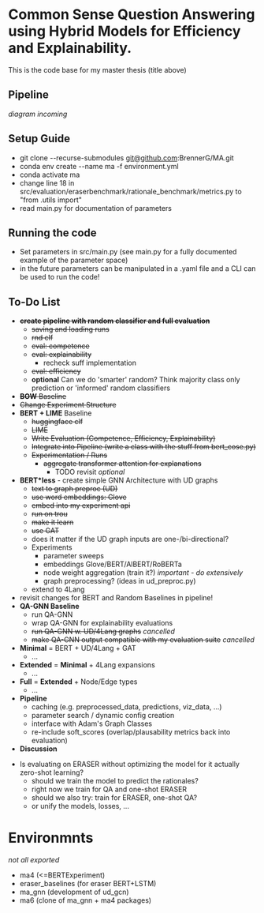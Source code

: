 # Common Sense Question Answering using Hybrid Models for Efficiency and Explainability.
This is the code base for my master thesis (title above)

## Pipeline
_diagram incoming_

## Setup Guide
- git clone --recurse-submodules git@github.com:BrennerG/MA.git
- conda env create --name ma -f environment.yml
- conda activate ma
- change line 18 in src/evaluation/eraserbenchmark/rationale_benchmark/metrics.py to "from .utils import"
- read main.py for documentation of parameters

## Running the code
- Set parameters in src/main.py (see main.py for a fully documented example of the parameter space)
- in the future parameters can be manipulated in a .yaml file and a CLI can be used to run the code!

## To-Do List
* ~~__create pipeline with random classifier and full evaluation__~~
  - ~~saving and loading runs~~
  - ~~rnd clf~~
  - ~~eval: competence~~
  - ~~eval: explainability~~
    - recheck suff implementation
  - ~~eval: efficiency~~
  - __optional__ Can we do 'smarter' random? Think majority class only prediction or 'informed' random classifiers
* ~~__BOW__ Baseline~~
* ~~Change Experiment Structure~~
* __BERT + LIME__ Baseline
  - ~~huggingface clf~~
  - ~~LIME~~
  - ~~Write Evaluation (Competence, Efficiency, Explainability)~~
  - ~~Integrate into Pipeline (write a class with the stuff from bert_cose.py)~~
  - ~~Experimentation / Runs~~
    - ~~aggregate transformer attention for explanations~~ 
      - TODO revisit _optional_
* __BERT*less__ - create simple GNN Architecture with UD graphs
  - ~~text to graph preproc (UD)~~
  - ~~use word embeddings: Glove~~
  - ~~embed into my experiment api~~
  - ~~run on trou~~
  - ~~make it learn~~
  - ~~use GAT~~
  - does it matter if the UD graph inputs are one-/bi-directional?
  - Experiments
    - parameter sweeps
    - embeddings Glove/BERT/AlBERT/RoBERTa
    - node weight aggregation (train it?) _important - do extensively_
    - graph preprocessing? (ideas in ud_preproc.py)
  - extend to 4Lang
* revisit changes for BERT and Random Baselines in pipeline!
* __QA-GNN Baseline__
  - run QA-GNN
  - wrap QA-GNN for explainability evaluations
  - ~~run QA-GNN w. UD/4Lang graphs~~ _cancelled_
  - ~~make QA-GNN output compatible with my evaluation suite~~ _cancelled_
* __Minimal__ = BERT + UD/4Lang + GAT
  - ...
* __Extended__ = __Minimal__ + 4Lang expansions 
  - ...
* __Full__ = __Extended__ + Node/Edge types
  - ...
* __Pipeline__
  - caching (e.g. preprocessed_data, predictions, viz_data, ...)
  - parameter search / dynamic config creation
  - interface with Adam's Graph Classes
  - re-include soft_scores (overlap/plausability metrics back into evaluation)
* __Discussion__ 
- Is evaluating on ERASER without optimizing the model for it actually zero-shot learning?
  - should we train the model to predict the rationales?
  - right now we train for QA and one-shot ERASER
  - should we also try: train for ERASER, one-shot QA?
  - or unify the models, losses, ...

# Environmnts
_not all exported_
* ma4 (<=BERTExperiment)
* eraser_baselines (for eraser BERT+LSTM)
* ma_gnn (development of ud_gcn)
* ma6 (clone of ma_gnn + ma4 packages)